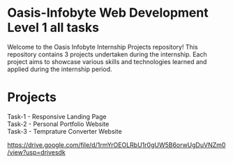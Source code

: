 # Oasis-Infobyte Web Development Level 1 all tasks
Welcome to the Oasis Infobyte Internship Projects repository! This repository contains 3 projects undertaken during the internship. Each project aims to showcase various skills and technologies learned and applied during the internship period.
# Projects
Task-1 - Responsive Landing Page <br>
Task-2 - Personal Portfolio Website <br>
Task-3 - Temprature Converter Website

https://drive.google.com/file/d/1rmYrOEOLRbU1r0gUW5B6orwUgDuVNZm0/view?usp=drivesdk
